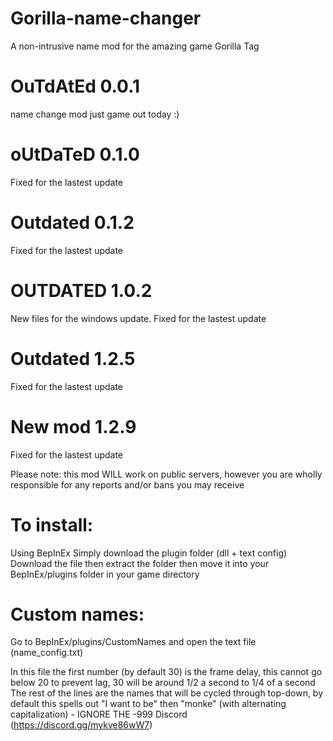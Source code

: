 # Gorilla-name-changer
A non-intrusive name mod for the amazing game Gorilla Tag
# OuTdAtEd 0.0.1
name change mod just game out today :)
# oUtDaTeD 0.1.0
Fixed for the lastest update
# Outdated 0.1.2
Fixed for the lastest update
# OUTDATED 1.0.2
New files for the windows update. Fixed for the lastest update
# Outdated 1.2.5
Fixed for the lastest update
# New mod 1.2.9
Fixed for the lastest update


Please note: this mod WILL work on public servers, however you are wholly responsible for any reports and/or bans you may receive
# To install:
Using BepInEx
Simply download the plugin folder (dll + text config) Download the file then extract the folder then move it into your BepInEx/plugins folder in your game directory

# Custom names:
Go to BepInEx/plugins/CustomNames and open the text file (name_config.txt)

In this file the first number (by default 30) is the frame delay, this cannot go below 20 to prevent lag, 30 will be around 1/2 a second to 1/4 of a second
The rest of the lines are the names that will be cycled through top-down, by default this spells out "I want to be" then "monke" (with alternating capitalization) - IGNORE THE -999
Discord (https://discord.gg/mykve86wW7)
